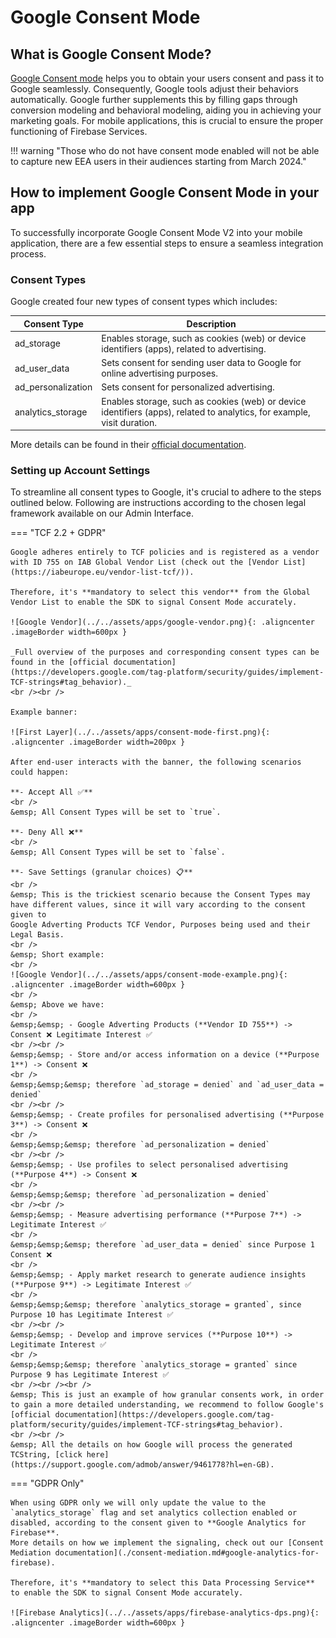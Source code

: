 # Google Consent Mode

## What is Google Consent Mode?

[Google Consent mode](https://support.google.com/analytics/answer/9976101?hl=en) helps you to obtain your users consent and pass it to Google seamlessly. Consequently, Google tools
adjust their behaviors automatically. Google further supplements this by filling gaps through conversion modeling and behavioral modeling, aiding you in achieving your marketing
goals. For mobile applications, this is crucial to ensure the proper functioning of Firebase Services.

!!! warning "Those who do not have consent mode enabled will not be able to capture new EEA users in their audiences starting from March 2024."

## How to implement Google Consent Mode in your app

To successfully incorporate Google Consent Mode V2 into your mobile application, there are a few essential steps to ensure a seamless integration process.

### Consent Types

Google created four new types of consent types which includes:

| Consent Type            | Description                                                                                                             |
|-------------------------|-------------------------------------------------------------------------------------------------------------------------|
| ad_storage              | Enables storage, such as cookies (web) or device identifiers (apps), related to advertising.                            |
| ad_user_data            | Sets consent for sending user data to Google for online advertising purposes.                                           |
| ad_personalization      | Sets consent for personalized advertising.                                                                              |
| analytics_storage       | Enables storage, such as cookies (web) or device identifiers (apps), related to analytics, for example, visit duration. |

More details can be found in their [official documentation](https://developers.google.com/tag-platform/security/concepts/consent-mode#consent-behavior).

### Setting up Account Settings

To streamline all consent types to Google, it's crucial to adhere to the steps outlined below.
Following are instructions according to the chosen legal framework available on our Admin Interface.

=== "TCF 2.2 + GDPR"

    Google adheres entirely to TCF policies and is registered as a vendor with ID 755 on IAB Global Vendor List (check out the [Vendor List](https://iabeurope.eu/vendor-list-tcf/)).

    Therefore, it's **mandatory to select this vendor** from the Global Vendor List to enable the SDK to signal Consent Mode accurately.

    ![Google Vendor](../../assets/apps/google-vendor.png){: .aligncenter .imageBorder width=600px }

    _Full overview of the purposes and corresponding consent types can be found in the [official documentation](https://developers.google.com/tag-platform/security/guides/implement-TCF-strings#tag_behavior)._
    <br /><br />

    Example banner:

    ![First Layer](../../assets/apps/consent-mode-first.png){: .aligncenter .imageBorder width=200px }

    After end-user interacts with the banner, the following scenarios could happen:

    **- Accept All ✅**
    <br />
    &emsp; All Consent Types will be set to `true`.

    **- Deny All ❌**
    <br />
    &emsp; All Consent Types will be set to `false`.

    **- Save Settings (granular choices) 📋**
    <br />
    &emsp; This is the trickiest scenario because the Consent Types may have different values, since it will vary according to the consent given to 
    Google Adverting Products TCF Vendor, Purposes being used and their Legal Basis.
    <br />
    &emsp; Short example: 
    <br />
    ![Google Vendor](../../assets/apps/consent-mode-example.png){: .aligncenter .imageBorder width=600px }
    <br />
    &emsp; Above we have:
    <br />
    &emsp;&emsp; - Google Adverting Products (**Vendor ID 755**) -> Consent ❌ Legitimate Interest ✅
    <br /><br />
    &emsp;&emsp; - Store and/or access information on a device (**Purpose 1**) -> Consent ❌
    <br />
    &emsp;&emsp;&emsp; therefore `ad_storage = denied` and `ad_user_data = denied`
    <br /><br />
    &emsp;&emsp; - Create profiles for personalised advertising (**Purpose 3**) -> Consent ❌
    <br />
    &emsp;&emsp;&emsp; therefore `ad_personalization = denied`
    <br /><br />
    &emsp;&emsp; - Use profiles to select personalised advertising (**Purpose 4**) -> Consent ❌
    <br />
    &emsp;&emsp;&emsp; therefore `ad_personalization = denied`
    <br /><br />
    &emsp;&emsp; - Measure advertising performance (**Purpose 7**) -> Legitimate Interest ✅
    <br />
    &emsp;&emsp;&emsp; therefore `ad_user_data = denied` since Purpose 1 Consent ❌  
    <br />
    &emsp;&emsp; - Apply market research to generate audience insights (**Purpose 9**) -> Legitimate Interest ✅
    <br />
    &emsp;&emsp;&emsp; therefore `analytics_storage = granted`, since Purpose 10 has Legitimate Interest ✅ 
    <br /><br />
    &emsp;&emsp; - Develop and improve services (**Purpose 10**) -> Legitimate Interest ✅
    <br />
    &emsp;&emsp;&emsp; therefore `analytics_storage = granted` since Purpose 9 has Legitimate Interest ✅
    <br /><br /><br />
    &emsp; This is just an example of how granular consents work, in order to gain a more detailed understanding, we recommend to follow Google's [official documentation](https://developers.google.com/tag-platform/security/guides/implement-TCF-strings#tag_behavior).
    <br /><br />
    &emsp; All the details on how Google will process the generated TCString, [click here](https://support.google.com/admob/answer/9461778?hl=en-GB).

=== "GDPR Only"

    When using GDPR only we will only update the value to the `analytics_storage` flag and set analytics collection enabled or disabled, according to the consent given to **Google Analytics for Firebase**.
    More details on how we implement the signaling, check out our [Consent Mediation documentation](./consent-mediation.md#google-analytics-for-firebase).

    Therefore, it's **mandatory to select this Data Processing Service** to enable the SDK to signal Consent Mode accurately.

    ![Firebase Analytics](../../assets/apps/firebase-analytics-dps.png){: .aligncenter .imageBorder width=600px }
